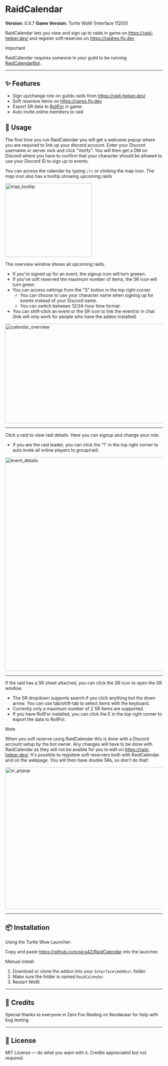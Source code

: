 # RaidCalendar
**Version:** 0.9.7
**Game Version:** Turtle WoW (Interface 11200)

RaidCalendar lets you view and sign up to raids in game on https://raid-helper.dev/ and register soft reserves on https://raidres.fly.dev

> [!IMPORTANT]
> RaidCalendar requires someone in your guild to be running [RaidCalendarBot](https://github.com/sica42/RaidCalendarBot).

---

## ✨ Features

* Sign up/change role on guilds raids from https://raid-helper.dev/
* Soft resereve items on https://raires.fly.dev
* Export SR data to [RollFor](https://github.com/sica42/roll-for-vanilla) in game.
* Auto invite online members to raid

## 📖 Usage

The first time you run RaidCalendar you will get a welcome popup where you are required to link up your discord account. Enter your Discord username or server nick and click "Verify". You will then get a DM on Discord where you have to confirm that your character should be allowed to use your Discord ID to sign up to events.

You can access the calendar by typing `/rc` or clicking the map icon. The map icon also has a tooltip showing upcoming raids

<img width="277" height="235" alt="map_tooltip" src="https://github.com/user-attachments/assets/b4ee2181-f4ee-42b7-b3e9-8d7d72cdacb3" />

The overview window shows all upcoming raids.
* If you're signed up for an event, the signup icon will turn greeen.
* If you've soft reserved the maximum number of items, the SR icon will turn green.
* You can access settings from the "S" button in the top right corner.
  * You can choose to use your character name when signing up for events instead of your Discord name.
  * You can switch between 12/24-hour time format.
* You can shift-click an event or the SR icon to link the event/sr in chat (link will only work for people who have the addon installed)
  
<img width="669" height="317" alt="calendar_overview" src="https://github.com/user-attachments/assets/f3b6096d-e72c-4df5-ab8c-2b5812d542bd" />

---

Click a raid to view raid details. Here you can signup and change your role.
* If you are the raid leader, you can click the "I" in the top right corner to auto invite all online players to group/raid.

<img width="684" height="681" alt="event_details" src="https://github.com/user-attachments/assets/0a741526-23eb-4ce3-85c9-bcd8389d5a37" />

---

If the raid has a SR sheet attached, you can click the SR icon to open the SR window.
* The SR dropdown supports search if you click anything but the down arrow. You can use tab/shift-tab to select items with the keyboard.
* Currently only a maximum number of 2 SR items are supported.
* If you have RollFor installed, you can click the E in the top right corner to export the data to RollFor. 

> [!NOTE]
> When you soft reserve using RaidCalendar this is done with a Discord account setup by the bot owner. Any changes will have to be done with RaidCalendar as they will not be avaible for you to edit on https://raid-helper.dev/.
> It's possible to registere soft reservers both with RaidCalendar and on the webpage. You will then have double SRs, so don't do that!

<img width="667" height="452" alt="sr_popup" src="https://github.com/user-attachments/assets/1e8f6048-d5a1-43f4-b6e7-7afeff2233d3" />

---

## 📦 Installation

Using the Turtle Wow Launcher:

Copy and paste https://github.com/sica42/RaidCalendar into the launcher.

Manual install:
1. Download or clone the addon into your `Interface\AddOns\` folder.
2. Make sure the folder is named `RaidCalendar`.
3. Restart WoW.

---

## 🙏 Credits

Special thanks to everyone in Zero Fox Raiding on Nordanaar for help with bug testing.

---

## 📄 License

MIT License — do what you want with it. Credits appreciated but not required.
